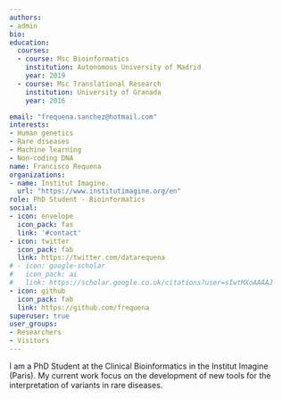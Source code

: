 ```yaml
---
authors:
- admin
bio: 
education:
  courses:
  - course: Msc Bioinformatics
    institution: Autonomous University of Madrid
    year: 2019
  - course: Msc Translational Research
    institution: University of Granada
    year: 2016

email: "frequena.sanchez@hotmail.com"
interests:
- Human genetics
- Rare diseases
- Machine learning
- Non-coding DNA
name: Francisco Requena
organizations:
- name: Institut Imagine.
  url: "https://www.institutimagine.org/en"
role: PhD Student - Bioinformatics
social:
- icon: envelope
  icon_pack: fas
  link: '#contact'
- icon: twitter
  icon_pack: fab
  link: https://twitter.com/datarequena
# - icon: google-scholar
#   icon_pack: ai
#   link: https://scholar.google.co.uk/citations?user=sIwtMXoAAAAJ
- icon: github
  icon_pack: fab
  link: https://github.com/frequena
superuser: true
user_groups:
- Researchers
- Visitors
---
```


I am a PhD Student at the Clinical Bioinformatics in the Institut Imagine (Paris). My current work focus on the development of new tools for the interpretation of variants in rare diseases.